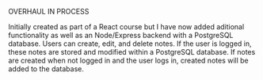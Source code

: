 OVERHAUL IN PROCESS



Initially created as part of a React course but I have now added aditional functionality as well as an Node/Express backend with a PostgreSQL database. Users can create, edit, and delete notes. If the user is logged in, these notes are stored and modified within a PostgreSQL database. If notes are created when not logged in and the user logs in, created notes will be added to the database. 
